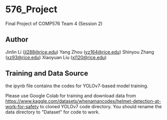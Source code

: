 # 576_Project

Final Project of COMP576 Team 4 (Session 2)

## Author

Jinlin Li (jl288@rice.edu) Yang Zhou (yz164@rice.edu) Shinyou Zhang (xz93@rice.edu) Xiaoyuan Liu (xl120@rice.edu)

## Training and Data Source

the ipynb file contains the codes for YOLOv7-based model training.

Please use Google Colab for training and download data from 
https://www.kaggle.com/datasets/whenamancodes/helmet-detection-at-work-for-safety
to cloned YOLOv7 code directory.
You should rename the data directory to "Dataset" for code to work.
